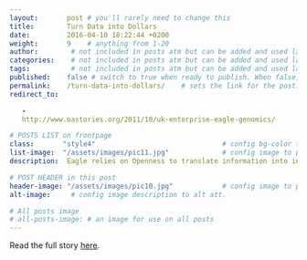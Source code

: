 ```yaml
---
layout:       post # you'll rarely need to change this
title:        Turn Data into Dollars
date:         2016-04-10 18:22:44 +0200
weight:       9    # anything from 1-20
author:        # not included in posts atm but can be added and used later
categories:    # not included in posts atm but can be added and used later
tags:          # not included in posts atm but can be added and used later
published:    false # switch to true when ready to publish. When false, you can check your links and share drafts using the github file for this page e.g https://github.com/sparcopen/open-to/blob/master/_posts/2017-04-10-welcome-to-jekyll.markdown
permalink:    /turn-data-into-dollars/    # sets the link for the post. E.g permalink: /battle-disease/
redirect_to:

   -
   http://www.oastories.org/2011/10/uk-enterprise-eagle-genomics/

# POSTS LIST on frontpage
class:       "style4"                               # config bg-color to post list card (1 to 5)
list-image:  "/assets/images/pic11.jpg"             # config image to post list card (1 to 13 are generic colors and will fit with anything used if no images can be found)
description:  Eagle relies on Openness to translate information into insights for the pharmaceutical industry.  # description for cards & social media

# POST HEADER in this post
header-image: "/assets/images/pic10.jpg"            # config image to post header
alt-image:     # config image description to alt att.

# All posts image
# all-posts-image: # an image for use on all posts
---
```

Read the full story [here](http://www.oastories.org/2011/10/uk-enterprise-eagle-genomics/).
